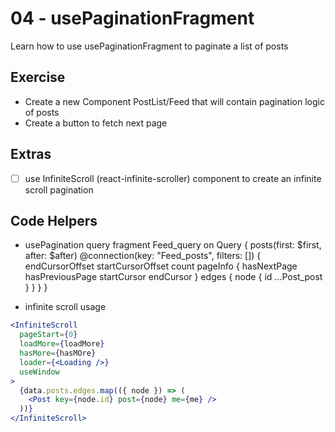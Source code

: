 # 04 - usePaginationFragment

Learn how to use usePaginationFragment to paginate a list of posts

## Exercise

- Create a new Component PostList/Feed that will contain pagination logic of posts
- Create a button to fetch next page

## Extras

- [ ] use InfiniteScroll (react-infinite-scroller) component to create an infinite scroll pagination

## Code Helpers

- usePagination query
fragment Feed_query on Query {
    posts(first: $first, after: $after) @connection(key: "Feed_posts", filters: []) {
      endCursorOffset
      startCursorOffset
      count
      pageInfo {
        hasNextPage
        hasPreviousPage
        startCursor
        endCursor
      }
      edges {
        node {
          id
          ...Post_post
        }
      }
    }
}

- infinite scroll usage
```jsx
<InfiniteScroll
  pageStart={0}
  loadMore={loadMore}
  hasMore={hasMOre}
  loader={<Loading />}
  useWindow
>
  {data.posts.edges.map(({ node }) => (
    <Post key={node.id} post={node} me={me} />
  ))}
</InfiniteScroll>
```
